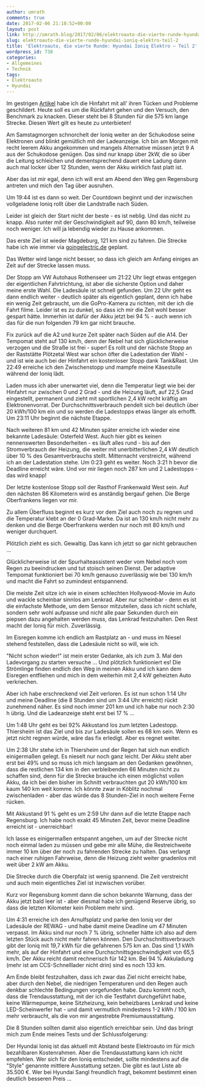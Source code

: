 ```yaml
---
author: umrath
comments: true
date: 2017-02-06 21:10:52+00:00
layout: post
link: http://umrath.blog/2017/02/06/elektroauto-die-vierte-runde-hyundai-ioniq-elektro-teil-2/
slug: elektroauto-die-vierte-runde-hyundai-ioniq-elektro-teil-2
title: 'Elektroauto, die vierte Runde: Hyundai Ioniq Elektro – Teil 2'
wordpress_id: 738
categories:
- Allgemeines
- Technik
tags:
- Elektroauto
- Hyundai
---
```


Im gestrigen [Artikel](https://umrath.wordpress.com/2017/02/05/elektroauto-die-vierte-runde-hyundai-ioniq-elektro-teil-1/) habe ich die Hinfahrt mit all' ihren Tücken und Probleme geschildert. Heute soll es um die Rückfahrt gehen und den Versuch, den Benchmark zu knacken. Dieser steht bei 8 Stunden für die 575 km lange Strecke. Diesen Wert gilt es heute zu unterbieten!

Am Samstagmorgen schnorchelt der Ioniq weiter an der Schukodose seine Elektronen und blinkt gemütlich mit der Ladeanzeige. Ich bin am Morgen mit recht leerem Akku angekommen und mangels Alternative müssen jetzt 9 A aus der Schukodose genügen. Das sind nur knapp über 2kW, die so über die Leitung schleichen und dementsprechend dauert eine Ladung dann auch mal locker über 12 Stunden, wenn der Akku wirklich fast platt ist.

Aber das ist mir egal, denn ich will erst am Abend den Weg gen Regensburg antreten und mich den Tag über ausruhen.

Um 19:44 ist es dann so weit. Der Countdown beginnt und der inzwischen vollgeladene Ioniq rollt über die Landstraße nach Süden.

Leider ist gleich der Start nicht der beste - es ist neblig. Und das nicht zu knapp. Also runter mit der Geschwindigkeit auf 90, dann 80 km/h, teilweise noch weniger. Ich will ja lebendig wieder zu Hause ankommen.

Das erste Ziel ist wieder Magdeburg, 121 km sind zu fahren. Die Strecke habe ich wie immer via [goingelectric.de](http://www.goingelectric.de/stromtankstellen/routenplaner/1051305/) geplant.

Das Wetter wird lange nicht besser, so dass ich gleich am Anfang einiges an Zeit auf der Strecke lassen muss.

Der Stopp am VW Autohaus Rothenseer um 21:22 Uhr liegt etwas entgegen der eigentlichen Fahrtrichtung, ist aber die sicherste Option und daher meine erste Wahl. Die Ladesäule ist schnell gefunden.
Um 22 Uhr geht es dann endlich weiter - deutlich später als eigentlich geplant, denn ich habe ein wenig Zeit gebraucht, um die GoPro-Kamera zu richten, mit der ich die Fahrt filme. Leider ist es zu dunkel, so dass ich mir die Zeit wohl besser gespart hätte. Immerhin ist dafür der Akku jetzt bei 94 % - auch wenn ich das für die nun folgenden 79 km gar nicht brauche.

Fix zurück auf die A2 und kurze Zeit später nach Süden auf die A14. Der Tempomat steht auf 130 km/h, denn der Nebel hat sich glücklicherweise verzogen und die Straße ist frei - super! Es rollt und der nächste Stopp an der Raststätte Plötzetal West war schon öfter die Ladestation der Wahl - und ist wie auch bei der Hinfahrt ein kostenloser Stopp dank Tank&Rast. Um 22:49 erreiche ich den Zwischenstopp und mampfe meine Käsestulle während der Ioniq lädt.

Laden muss ich aber unerwartet viel, denn die Temperatur liegt wie bei der Hinfahrt nur zwischen 0 und 2 Grad - und die Heizung läuft, auf 22,5 Grad eingestellt, permanent und zieht mit sportlichen 2,4 kW recht kräftig am Elektronenvorrat. Der Durchschnittsverbrauch pendelt sich bei deutlich über 20 kWh/100 km ein und so werden die Ladestopps etwas länger als erhofft. Um 23:11 Uhr beginnt die nächste Etappe.

Nach weiteren 81 km und 42 Minuten später erreiche ich wieder eine bekannte Ladesäule: Osterfeld West. Auch hier gibt es keinen nennenswerten Besonderheiten - es läuft alles rund - bis auf den Stromverbrauch der Heizung, die weiter mit unerbitterlichen 2,4 kW deutlich über 10 % des Gesamtverbrauchs stellt. Mitternacht verstreicht, während ich an der Ladestation stehe. Um 0:23 geht es weiter. Noch 3:21 h bevor die Deadline erreicht wäre. Und vor mir liegen noch 287 km und 2 Ladestopps - das wird knapp!

Der letzte kostenlose Stopp soll der Rasthof Frankenwald West sein. Auf den nächsten 86 Kilometern wird es anständig bergauf gehen. Die Berge Oberfrankens liegen vor mir.

Zu allem Überfluss beginnt es kurz vor dem Ziel auch noch zu regnen und die Temperatur klebt an der 0 Grad-Marke. Da ist an 130 km/h nicht mehr zu denken und die Berge Oberfrankens werden nur noch mit 80 km/h und weniger durchquert.

Plötzlich zieht es sich. Gewaltig. Das kann ich jetzt so gar nicht gebrauchen ...

Glücklicherweise ist der Spurhalteassistent weder vom Nebel noch vom Regen zu beeindrucken und tut stoisch seinen Dienst. Der adaptive Tempomat funktioniert bei 70 km/h genauso zuverlässig wie bei 130 km/h und macht die Fahrt so zumindest entspannend.

Die meiste Zeit sitze ich wie in einem schlechten Hollywood-Movie im Auto und wackle scheinbar sinnlos am Lenkrad. Aber nur scheinbar - denn es ist die einfachste Methode, um dem Sensor mitzuteilen, dass ich nicht schlafe, sondern sehr wohl aufpasse und nicht alle paar Sekunden durch ein piepsen dazu angehalten werden muss, das Lenkrad festzuhalten. Den Rest macht der Ioniq für mich. Zuverlässig.

Im Eisregen komme ich endlich am Rastplatz an - und muss im Niesel stehend feststellen, dass die Ladesäule nicht so will, wie ich.

"Nicht schon wieder!" ist mein erster Gedanke, als ich zum 3. Mal den Ladevorgang zu starten versuche ... Und plötzlich funktioniert es! Die Strömlinge finden endlich den Weg in meinen Akku und ich kann dem Eisregen entfliehen und mich in dem weiterhin mit 2,4 kW geheizten Auto verkriechen.

Aber ich habe erschreckend viel Zeit verloren. Es ist nun schon 1:14 Uhr und meine Deadline (die 8 Stunden sind um 3:44 Uhr erreicht) rückt zunehmend näher. Es sind noch immer 201 km und ich habe nur noch 2:30 h übrig. Und die Ladeanzeige steht erst bei 17 % ...

Um 1:48 Uhr geht es bei 92% Akkustand los zum letzten Ladestopp. Thiersheim ist das Ziel und bis zur Ladesäule sollen es 68 km sein. Wenn es jetzt nicht regnen würde, wäre das fix erledigt. Aber es regnet weiter.

Um 2:38 Uhr stehe ich in Thiersheim und der Regen hat sich nun endlich einigermaßen gelegt. Es nieselt nur noch ganz leicht. Der Akku steht aber erst bei 49% und so muss ich mich langsam an den Gedanken gewöhnen, dass die restlichen 134 km in den verbleibenden 66 Minuten nicht zu schaffen sind, denn für die Strecke brauche ich einen möglichst vollen Akku, da ich bei den bisher im Schnitt verbrauchten gut 20 kWh/100 km kaum 140 km weit komme. Ich könnte zwar in Köblitz nochmal zwischenladen - aber das würde das 8 Stunden-Ziel in noch weitere Ferne rücken.

Mit Akkustand 91 % geht es um 2:59 Uhr dann auf die letzte Etappe nach Regensburg. Ich habe noch exakt 45 Minuten Zeit, bevor meine Deadline erreicht ist - unerreichbar!

Ich lasse es einigermaßen entspannt angehen, um auf der Strecke nicht noch einmal laden zu müssen und gebe mir alle Mühe, die Restreichweite immer 10 km über der noch zu fahrenden Strecke zu halten. Das verlangt nach einer ruhigen Fahrweise, denn die Heizung zieht weiter gnadenlos mit weit über 2 kW am Akku.

Die Strecke durch die Oberpfalz ist wenig spannend. Die Zeit verstreicht und auch mein eigentliches Ziel ist inzwischen vorüber.

Kurz vor Regensburg kommt dann die schon bekannte Warnung, dass der Akku jetzt bald leer ist - aber diesmal habe ich genügend Reserve übrig, so dass die letzten Kilometer kein Problem mehr sind.

Um 4:31 erreiche ich den Arnulfsplatz und parke den Ioniq vor der Ladesäule der REWAG - und habe damit meine Deadline um 47 Minuten verpasst. Im Akku sind nur noch 7 % übrig, schneller hätte ich also auf dem letzten Stück auch nicht mehr fahren können. Den Durchschnittsverbrauch gibt der Ioniq mit 19,7 kWh für die gefahrenen 575 km an. Das sind 1,1 kWh mehr, als auf der Hinfahrt und eine Durchschnittsgeschwindigkeit von 65,5 km/h. Der Akku reicht damit rechnerisch für 142 km. Bei 94 % Akkuladung (mehr ist am CCS-Schnelllader nicht drin) sind es noch 133 km.

Am Ende bleibt festzuhalten, dass ich zwar das Ziel nicht erreicht habe, aber durch den Nebel, die niedrigen Temperaturen und den Regen auch denkbar schlechte Bedingungen vorgefunden habe. Dazu kommt noch, dass die Trendausstattung, mit der ich die Testfahrt durchgeführt habe, keine Wärmepumpe, keine Sitzheizung, kein beheizbares Lenkrad und keine LED-Scheinwerfer hat - und damit vermutlich mindestens 1-2 kWh / 100 km mehr verbraucht, als die von mir angestrebte Premiumausstattung.

Die 8 Stunden sollten damit also eigentlich erreichbar sein. Und das bringt mich zum Ende meines Tests und der Schlussfolgerung:

Der Hyundai Ioniq ist das aktuell mit Abstand beste Elektroauto im für mich bezahlbaren Kostenrahmen. Aber die Trendausstattung kann ich nicht empfehlen. Wer sich für den Ioniq entscheidet, sollte mindestens auf die "Style" genannte mittlere Ausstattung setzen. Die gibt es laut Liste ab 35.500 €. Wer bei Hyundai Sangl freundlich fragt, bekommt bestimmt einen deutlich besseren Preis ...
